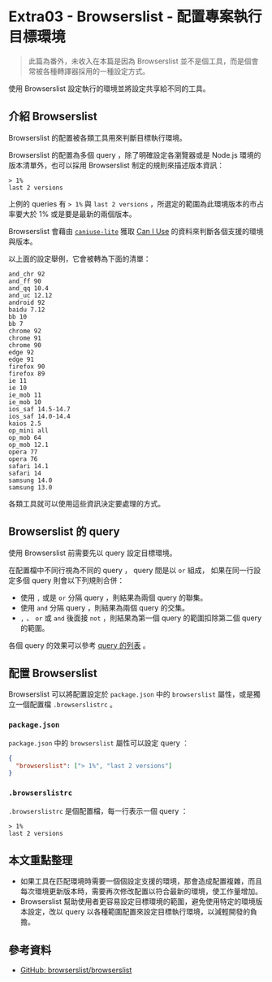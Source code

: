 # Extra03 - Browserslist - 配置專案執行目標環境

> 此篇為番外，未收入在本篇是因為 Browserslist 並不是個工具，而是個會常被各種轉譯器採用的一種設定方式。

使用 Browserslist 設定執行的環境並將設定共享給不同的工具。

## 介紹 Browserslist

Browserslist 的配置被各類工具用來判斷目標執行環境。

Browserslist 的配置為多個 query ，除了明確設定各瀏覽器或是 Node.js 環境的版本清單外，也可以採用 Browserslist 制定的規則來描述版本資訊：

```shell
> 1%
last 2 versions
```

上例的 queries 有 `> 1%` 與 `last 2 versions` ，所選定的範圍為此環境版本的市占率要大於 1% 或是要是最新的兩個版本。

Browserslist 會藉由 [`caniuse-lite`](https://github.com/ben-eb/caniuse-lite) 獲取 [Can I Use](https://caniuse.com/) 的資料來判斷各個支援的環境與版本。

以上面的設定舉例，它會被轉為下面的清單：

```shell
and_chr 92
and_ff 90
and_qq 10.4
and_uc 12.12
android 92
baidu 7.12
bb 10
bb 7
chrome 92
chrome 91
chrome 90
edge 92
edge 91
firefox 90
firefox 89
ie 11
ie 10
ie_mob 11
ie_mob 10
ios_saf 14.5-14.7
ios_saf 14.0-14.4
kaios 2.5
op_mini all
op_mob 64
op_mob 12.1
opera 77
opera 76
safari 14.1
safari 14
samsung 14.0
samsung 13.0
```

各類工具就可以使用這些資訊決定要處理的方式。

## Browserslist 的 query

使用 Browserslist 前需要先以 query 設定目標環境。

在配置檔中不同行視為不同的 query ， query 間是以 `or` 組成， 如果在同一行設定多個 query 則會以下列規則合併：

- 使用 `,` 或是 `or` 分隔 query ，則結果為兩個 query 的聯集。
- 使用 `and` 分隔 query ，則結果為兩個 query 的交集。
- `,` 、 `or` 或 `and` 後面接 `not` ，則結果為第一個 query 的範圍扣除第二個 query 的範圍。

各個 query 的效果可以參考 [query 的列表](https://github.com/browserslist/browserslist#full-list) 。

## 配置 Browserslist

Browserslist 可以將配置設定於 `package.json` 中的 `browserslist` 屬性，或是獨立一個配置檔 `.browserslistrc` 。

### `package.json`

`package.json` 中的 `browserslist` 屬性可以設定 query ：

```json
{
  "browserslist": ["> 1%", "last 2 versions"]
}
```

### `.browserslistrc`

`.browserslistrc` 是個配置檔，每一行表示一個 query ：

```shell
> 1%
last 2 versions
```

## 本文重點整理

- 如果工具在匹配環境時需要一個個設定支援的環境，那會造成配置複雜，而且每次環境更新版本時，需要再次修改配置以符合最新的環境，使工作量增加。
- Browserslist 幫助使用者更容易設定目標環境的範圍，避免使用特定的環境版本設定，改以 query 以各種範圍配置來設定目標執行環境，以減輕開發的負擔。

## 參考資料

- [GitHub: browserslist/browserslist](https://github.com/browserslist/browserslist)
